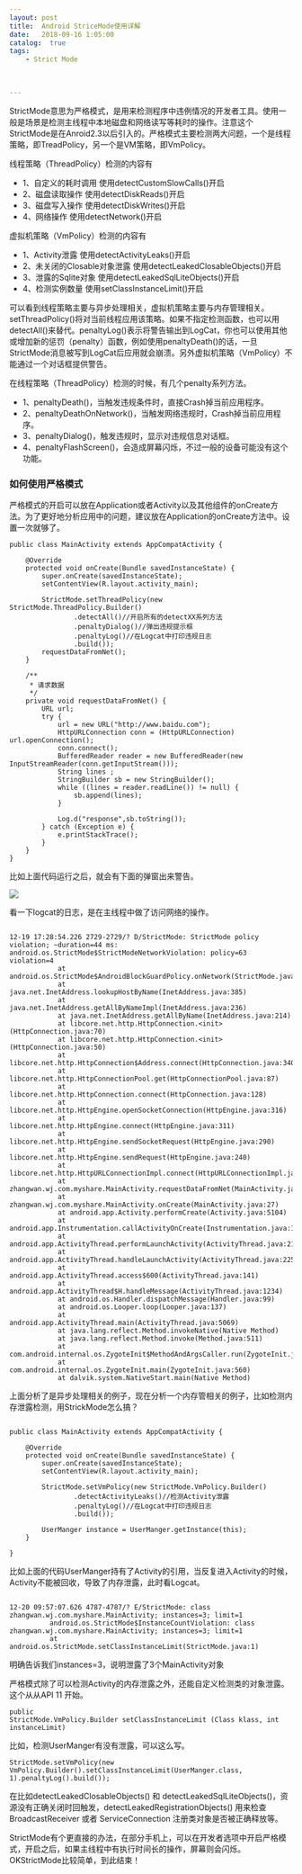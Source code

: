 ```yaml
---
layout: post
title:  Android StriceMode使用详解
date:   2018-09-16 1:05:00
catalog:  true
tags:
    - Strict Mode
       
       

---
```


StrictMode意思为严格模式，是用来检测程序中违例情况的开发者工具。使用一般是场景是检测主线程中本地磁盘和网络读写等耗时的操作。注意这个StrictMode是在Anroid2.3以后引入的。严格模式主要检测两大问题，一个是线程策略，即TreadPolicy，另一个是VM策略，即VmPolicy。

线程策略（ThreadPolicy）检测的内容有

- 1、自定义的耗时调用 使用detectCustomSlowCalls()开启
- 2、磁盘读取操作 使用detectDiskReads()开启
- 3、磁盘写入操作 使用detectDiskWrites()开启
- 4、网络操作 使用detectNetwork()开启

虚拟机策略（VmPolicy）检测的内容有

- 1、Activity泄露 使用detectActivityLeaks()开启
- 2、未关闭的Closable对象泄露 使用detectLeakedClosableObjects()开启
- 3、泄露的Sqlite对象 使用detectLeakedSqlLiteObjects()开启
- 4、检测实例数量 使用setClassInstanceLimit()开启

可以看到线程策略主要与异步处理相关，虚拟机策略主要与内存管理相关。setThreadPolicy()将对当前线程应用该策略。如果不指定检测函数，也可以用detectAll()来替代。penaltyLog()表示将警告输出到LogCat，你也可以使用其他或增加新的惩罚（penalty）函数，例如使用penaltyDeath()的话，一旦StrictMode消息被写到LogCat后应用就会崩溃。另外虚拟机策略（VmPolicy）不能通过一个对话框提供警告。

在线程策略（ThreadPolicy）检测的时候，有几个penalty系列方法。

- 1、penaltyDeath()，当触发违规条件时，直接Crash掉当前应用程序。
- 2、penaltyDeathOnNetwork()，当触发网络违规时，Crash掉当前应用程序。
- 3、penaltyDialog()，触发违规时，显示对违规信息对话框。
- 4、penaltyFlashScreen()，会造成屏幕闪烁，不过一般的设备可能没有这个功能。

### 如何使用严格模式

严格模式的开启可以放在Application或者Activity以及其他组件的onCreate方法。为了更好地分析应用中的问题，建议放在Application的onCreate方法中。设置一次就够了。

```
public class MainActivity extends AppCompatActivity {

    @Override
    protected void onCreate(Bundle savedInstanceState) {
        super.onCreate(savedInstanceState);
        setContentView(R.layout.activity_main);

        StrictMode.setThreadPolicy(new StrictMode.ThreadPolicy.Builder()
                .detectAll()//开启所有的detectXX系列方法
                .penaltyDialog()//弹出违规提示框
                .penaltyLog()//在Logcat中打印违规日志
                .build());
        requestDataFromNet();
    }

    /**
     * 请求数据
     */
    private void requestDataFromNet() {
        URL url;
        try {
            url = new URL("http://www.baidu.com");
            HttpURLConnection conn = (HttpURLConnection) url.openConnection();
            conn.connect();
            BufferedReader reader = new BufferedReader(new InputStreamReader(conn.getInputStream()));
            String lines ;
            StringBuilder sb = new StringBuilder();
            while ((lines = reader.readLine()) != null) {
                sb.append(lines);
            }

            Log.d("response",sb.toString());
        } catch (Exception e) {
            e.printStackTrace();
        }
    }
}
```
比如上面代码运行之后，就会有下面的弹窗出来警告。 

![](http://upload-images.jianshu.io/upload_images/1836169-d7ffd154f4648877.png?imageMogr2/auto-orient/strip%7CimageView2/2/w/1240)

看一下logcat的日志，是在主线程中做了访问网络的操作。

```

12-19 17:28:54.226 2729-2729/? D/StrictMode: StrictMode policy violation; ~duration=44 ms: android.os.StrictMode$StrictModeNetworkViolation: policy=63 violation=4
            at android.os.StrictMode$AndroidBlockGuardPolicy.onNetwork(StrictMode.java:1123)
            at java.net.InetAddress.lookupHostByName(InetAddress.java:385)
            at java.net.InetAddress.getAllByNameImpl(InetAddress.java:236)
            at java.net.InetAddress.getAllByName(InetAddress.java:214)
            at libcore.net.http.HttpConnection.<init>(HttpConnection.java:70)
            at libcore.net.http.HttpConnection.<init>(HttpConnection.java:50)
            at libcore.net.http.HttpConnection$Address.connect(HttpConnection.java:340)
            at libcore.net.http.HttpConnectionPool.get(HttpConnectionPool.java:87)
            at libcore.net.http.HttpConnection.connect(HttpConnection.java:128)
            at libcore.net.http.HttpEngine.openSocketConnection(HttpEngine.java:316)
            at libcore.net.http.HttpEngine.connect(HttpEngine.java:311)
            at libcore.net.http.HttpEngine.sendSocketRequest(HttpEngine.java:290)
            at libcore.net.http.HttpEngine.sendRequest(HttpEngine.java:240)
            at libcore.net.http.HttpURLConnectionImpl.connect(HttpURLConnectionImpl.java:81)
            at zhangwan.wj.com.myshare.MainActivity.requestDataFromNet(MainActivity.java:35)
            at zhangwan.wj.com.myshare.MainActivity.onCreate(MainActivity.java:27)
            at android.app.Activity.performCreate(Activity.java:5104)
            at android.app.Instrumentation.callActivityOnCreate(Instrumentation.java:1092)
            at android.app.ActivityThread.performLaunchActivity(ActivityThread.java:2148)
            at android.app.ActivityThread.handleLaunchActivity(ActivityThread.java:2254)
            at android.app.ActivityThread.access$600(ActivityThread.java:141)
            at android.app.ActivityThread$H.handleMessage(ActivityThread.java:1234)
            at android.os.Handler.dispatchMessage(Handler.java:99)
            at android.os.Looper.loop(Looper.java:137)
            at android.app.ActivityThread.main(ActivityThread.java:5069)
            at java.lang.reflect.Method.invokeNative(Native Method)
            at java.lang.reflect.Method.invoke(Method.java:511)
            at com.android.internal.os.ZygoteInit$MethodAndArgsCaller.run(ZygoteInit.java:793)
            at com.android.internal.os.ZygoteInit.main(ZygoteInit.java:560)
            at dalvik.system.NativeStart.main(Native Method)
```

上面分析了是异步处理相关的例子，现在分析一个内存管相关的例子，比如检测内存泄露检测，用StrickMode怎么搞？

```

public class MainActivity extends AppCompatActivity {

    @Override
    protected void onCreate(Bundle savedInstanceState) {
        super.onCreate(savedInstanceState);
        setContentView(R.layout.activity_main);

        StrictMode.setVmPolicy(new StrictMode.VmPolicy.Builder()
                .detectActivityLeaks()//检测Activity泄露
                .penaltyLog()//在Logcat中打印违规日志
                .build());

        UserManger instance = UserManger.getInstance(this);
    }

}
```

比如上面的代码UserManger持有了Activity的引用，当反复进入Activity的时候，Activity不能被回收，导致了内存泄露，此时看Logcat。

```

12-20 09:57:07.626 4787-4787/? E/StrictMode: class zhangwan.wj.com.myshare.MainActivity; instances=3; limit=1
          android.os.StrictMode$InstanceCountViolation: class zhangwan.wj.com.myshare.MainActivity; instances=3; limit=1
          at android.os.StrictMode.setClassInstanceLimit(StrictMode.java:1)
```
明确告诉我们instances=3，说明泄露了3个MainActivity对象

严格模式除了可以检测Activity的内存泄露之外，还能自定义检测类的对象泄露。这个从从API 11 开始。

```
public
StrictMode.VmPolicy.Builder setClassInstanceLimit (Class klass, int instanceLimit)

```
比如，检测UserManger有没有泄露，可以这么写。

```
StrictMode.setVmPolicy(new VmPolicy.Builder().setClassInstanceLimit(UserManger.class, 1).penaltyLog().build());

```

在比如detectLeakedClosableObjects() 和 detectLeakedSqlLiteObjects()，资源没有正确关闭时回触发，detectLeakedRegistrationObjects() 用来检查 BroadcastReceiver 或者 ServiceConnection 注册类对象是否被正确释放等。

StrictMode有个更直接的办法，在部分手机上，可以在开发者选项中开启严格模式，开启之后，如果主线程中有执行时间长的操作，屏幕则会闪烁。OKStrictMode比较简单，到此结束！


